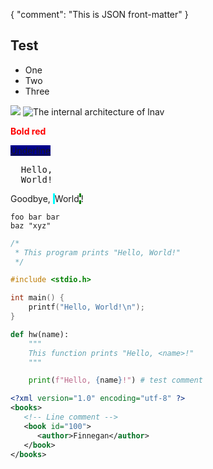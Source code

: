 {
   "comment": "This is JSON front-matter"
}

## Test

* One
* Two
* Three

<img src="../docs/lnav-tui.png" />

<img src="../docs/lnav-architecture.png" alt="The internal architecture of lnav" />

<span style="color: #f00; font-weight: bold">Bold red</span>

<span style="text-decoration: underline; background-color: darkblue">Underline</span>

<pre>
  Hello,
  <span class="name">World</span>!
</pre>

Goodbye, <span style="border-left: solid cyan; border-right: dashed green">World</span>!

```foolang
foo bar bar
baz "xyz"
```

```c
/*
 * This program prints "Hello, World!"
 */

#include <stdio.h>

int main() {
    printf("Hello, World!\n");
}
```

```python
def hw(name):
    """
    This function prints "Hello, <name>!"
    """

    print(f"Hello, {name}!") # test comment
```

```xml
<?xml version="1.0" encoding="utf-8" ?>
<books>
   <!-- Line comment -->
   <book id="100">
      <author>Finnegan</author>
   </book>
</books>
```

